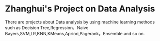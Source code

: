 # Zhanghui's Project on Data Analysis
There are projects about Data analysis by using machine learning methods such as Decision Tree,Regression，Naive Bayers,SVM,LR,KNN,KMeans,Apriori,Pagerank，Ensemble and so on.

